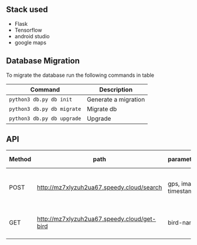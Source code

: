 ## Stack used
- Flask
- Tensorflow
- android studio
- google maps

## Database Migration

To migrate the database run the following commands in table

| Command | Description |
| ------- | ----------- |
| `python3 db.py db init` | Generate a migration |
| `python3 db.py db migrate` | Migrate db |
| `python3 db.py db upgrade` | Upgrade |

## API
| Method |	path |	parameters |	route description |
| ------ | ----- | ----------- | ---------------- |
| POST | http://mz7xlyzuh2ua67.speedy.cloud/search | gps, image, timestamp | This route add a spotted bird to database |
| GET | http://mz7xlyzuh2ua67.speedy.cloud/get-bird | bird-name | This route fetches migration data |
